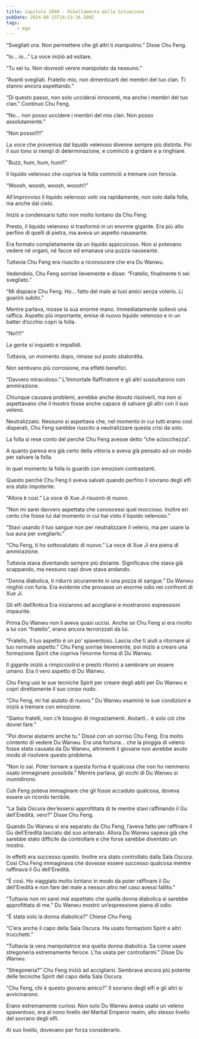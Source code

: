 ```yaml
---
title: Capitolo 2040 - Ribaltamento della Situazione
pubDate: 2024-08-15T14:13:16.580Z
tags:
    - mga
---
```




“Svegliati ora. Non permettere che gli altri ti manipolino.” Disse Chu Feng.

“Io… io…” La voce iniziò ad esitare.


“Tu sei tu. Non dovresti venire manipolato da nessuno.”

“Avanti svegliati. Fratello mio, non dimenticarti dei membri del tuo clan. Ti stanno ancora aspettando.”

“Di questo passo, non solo ucciderai innocenti, ma anche i membri del tuo clan.” Continuò Chu Feng.

“No… non posso uccidere i membri del mio clan. Non posso assolutamente.”


“Non posso!!!!”


La voce che proveniva dal liquido velenoso divenne sempre più distinta. Poi il suo tono si riempì di determinazione, e cominciò a gridare e a ringhiare.


“Buzz, hum, hum, hum!!”


Il liquido velenoso che copriva la folla cominciò a tremare con ferocia.

“Woosh, woosh, woosh, woosh!!”


All’improvviso il liquido velenoso volò via rapidamente, non solo dalla folla, ma anche dal cielo.


Iniziò a condensarsi tutto non molto lontano da Chu Feng.


Presto, il liquido velenoso si trasformò in un enorme gigante. Era più alto perfino di quelli di pietra, ma aveva un aspetto nauseante.


Era formato completamente da un liquido appiccicoso. Non si potevano vedere né organi, né facce ed emanava una puzza nauseante.


Tuttavia Chu Feng era riuscito a riconoscere che era Du Wanwu.


Vedendolo, Chu Feng sorrise lievemente e disse: “Fratello, finalmente ti sei svegliato.”


“Mi dispiace Chu Feng. Ho… fatto del male ai tuoi amici senza volerlo. Li guarirò subito.”


Mentre parlava, mosse la sua enorme mano. Immediatamente sollevò una raffica. Aspetto più importante, emise di nuovo liquido velenoso e in un batter d’occhio coprì la folla.


“No!!!!”


La gente si inquietò e impallidì.


Tuttavia, un momento dopo, rimase sul posto sbalordita.


Non sentivano più corrosione, ma effetti benefici.


“Davvero miracoloso.” L’Immortale Raffinatore e gli altri sussultarono con ammirazione.


Chiunque causava problemi, avrebbe anche dovuto risolverli, ma non si aspettavano che il mostro fosse anche capace di salvare gli altri con il suo veleno.


Neutralizzato. Nessuno si aspettava che, nel momento in cui tutti erano così disperati, Chu Feng sarebbe riuscito a neutralizzare questa crisi da solo.


La folla si rese conto del perché Chu Feng avesse detto “che sciocchezza”.


A quanto pareva era già certo della vittoria e aveva già pensato ad un modo per salvare la folla.


In quel momento la folla lo guardò con emozioni contrastanti.


Questo perché Chu Feng li aveva salvati quando perfino il sovrano degli elfi era stato impotente.


“Allora è così.” La voce di Xue Ji risuonò di nuovo.


“Non mi sarei davvero aspettata che conoscessi quel moccioso. Inoltre eri certo che fosse lui dal momento in cui hai visto il liquido velenoso.”


“Stavi usando il tuo sangue non per neutralizzare il veleno, ma per usare la tua aura per svegliarlo.”


“Chu Feng, ti ho sottovalutato di nuovo.” La voce di Xue Ji era piena di ammirazione.


Tuttavia stava diventando sempre più distante. Significava che stava già scappando, ma nessuno capì dove stava andando.


“Donna diabolica, ti ridurrò sicuramente in una pozza di sangue.” Du Wanwu ringhiò con furia. Era evidente che provasse un enorme odio nei confronti di Xue Ji.


Gli elfi dell’Antica Era iniziarono ad accigliarsi e mostrarono espressioni impaurite.


Prima Du Wanwu non li aveva quasi uccisi. Anche se Chu Feng si era rivolto a lui con “fratello”, erano ancora terrorizzati da lui.


“Fratello, il tuo aspetto è un po’ spaventoso. Lascia che ti aiuti a ritornare al tuo normale aspetto.” Chu Feng sorrise lievemente, poi iniziò a creare una formazione Spirit che copriva l’enorme forma di Du Wanwu.


Il gigante iniziò a rimpicciolirsi e prestò ritornò a sembrare un essere umano. Era il vero aspetto di Du Wanwu.


Chu Feng usò le sue tecniche Spirit per creare degli abiti per Du Wanwu e coprì direttamente il suo corpo nudo.

“Chu Feng, mi hai aiutato di nuovo.” Du Wanwu esaminò le sue condizioni e iniziò a tremare con emozione.

“Siamo fratelli, non c’è bisogno di ringraziamenti. Aiutarti… è solo ciò che dovrei fare.”


“Poi dovrai aiutarmi anche tu.” Disse con un sorriso Chu Feng. Era molto contento di vedere Du Wanwu. Era una fortuna… che la pioggia di veleno fosse stata causata da Du Wanwu, altrimenti il giovane non avrebbe avuto modo di risolvere questo problema.

“Non lo sai. Poter tornare a questa forma è qualcosa che non ho nemmeno osato immaginare possibile.” Mentre parlava, gli occhi di Du Wanwu si inumidirono.


Cuh Feng poteva immaginare che gli fosse accaduto qualcosa, doveva essere un ricordo terribile.

“La Sala Oscura dev’essersi approfittata di te mentre stavi raffinando il Gu dell’Eredità, vero?” Disse Chu Feng.


Quando Du Wanwu si era separato da Chu Feng, l’aveva fatto per raffinare il Gu dell’Eredità lasciato dal suo antenato. Allora Du Wanwu sapeva già che sarebbe stato difficile da controllare e che forse sarebbe diventato un mostro.


In effetti era successo questo. Inoltre era stato controllato dalla Sala Oscura. Così Chu Feng immaginava che dovesse essere successo qualcosa mentre raffinava il Gu dell’Eredità.

“È così. Ho viaggiato molto lontano in modo da poter raffinare il Gu dell’Eredità e non fare del male a nessun altro nel caso avessi fallito.”


“Tuttavia non mi sarei mai aspettato che quella donna diabolica si sarebbe approfittata di me.” Du Wanwu mostrò un’espressione piena di odio.


“È stata solo la donna diabolica?” Chiese Chu Feng.


“C’era anche il capo della Sala Oscura. Ha usato formazioni Spirit e altri trucchetti.”


“Tuttavia la vera manipolatrice era quella donna diabolica. Sa come usare stregoneria estremamente feroce. L’ha usata per controllarmi.” Disse Du Wanwu.


“Stregoneria?” Chu Feng iniziò ad accigliarsi. Sembrava ancora più potente delle tecniche Spirit del capo della Sala Oscura.

“Chu Feng, chi è questo giovane amico?” Il sovrano degli elfi e gli altri si avvicinarono.


Erano estremamente curiosi. Non solo Du Wanwu aveva usato un veleno spaventoso, era al nono livello del Martial Emperor realm, allo stesso livello del sovrano degli elfi.


Al suo livello, dovevano per forza considerarlo.

